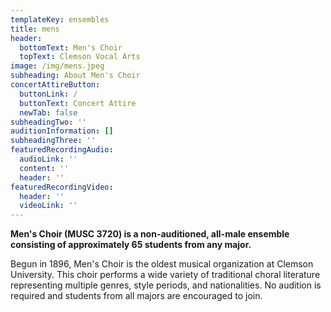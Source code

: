 ```yaml
---
templateKey: ensembles
title: mens
header:
  bottomText: Men's Choir
  topText: Clemson Vocal Arts
image: /img/mens.jpeg
subheading: About Men's Choir
concertAttireButton:
  buttonLink: /
  buttonText: Concert Attire
  newTab: false
subheadingTwo: ''
auditionInformation: []
subheadingThree: ''
featuredRecordingAudio:
  audioLink: ''
  content: ''
  header: ''
featuredRecordingVideo:
  header: ''
  videoLink: ''
---
```

**Men's Choir (MUSC 3720) is a non-auditioned, all-male ensemble consisting of approximately 65 students from any major.**

Begun in 1896, Men's Choir is the oldest musical organization at Clemson University. This choir performs a wide variety of traditional choral literature representing multiple genres, style periods, and nationalities. No audition is required and students from all majors are encouraged to join.
